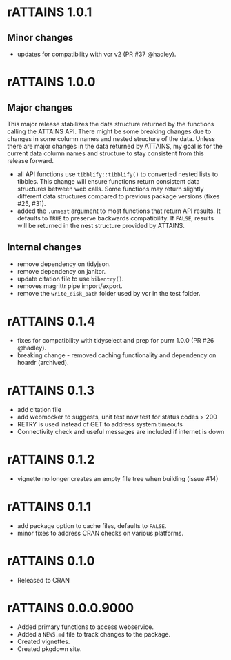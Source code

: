 # rATTAINS 1.0.1

## Minor changes

* updates for compatibility with vcr v2 (PR #37 @hadley).

# rATTAINS 1.0.0

## Major changes

This major release stabilizes the data structure returned by the functions
calling the ATTAINS API. There might be some breaking changes due to changes
in some column names and nested structure of the data. Unless there are major
changes in the data returned by ATTAINS, my goal is for the current data column
names and structure to stay consistent from this release forward.

* all API functions use `tibblify::tibblify()` to converted nested lists to
tibbles. This change will ensure functions return consistent data structures
between web calls. Some functions may return slightly different data structures
compared to previous package versions (fixes #25, #31).
* added the `.unnest` argument to most functions that return API results. It
defaults to `TRUE` to preserve backwards compatibility. If `FALSE`, results will
be returned in the nest structure provided by ATTAINS.

## Internal changes

* remove dependency on tidyjson.
* remove dependency on janitor.
* update citation file to use `bibentry()`.
* removes magrittr pipe import/export.
* remove the `write_disk_path` folder used by vcr in the test folder.


# rATTAINS 0.1.4

* fixes for compatibility with tidyselect and prep for purrr 1.0.0 (PR #26 @hadley).
* breaking change - removed caching functionality and dependency on hoardr (archived).

# rATTAINS 0.1.3

* add citation file
* add webmocker to suggests, unit test now test for status codes > 200
* RETRY is used instead of GET to address system timeouts
* Connectivity check and useful messages are included if internet is down

# rATTAINS 0.1.2

* vignette no longer creates an empty file tree when building (issue  #14)

# rATTAINS 0.1.1

* add package option to cache files, defaults to `FALSE`.
* minor fixes to address CRAN checks on various platforms.

# rATTAINS 0.1.0

* Released to CRAN

# rATTAINS 0.0.0.9000

* Added primary functions to access webservice.
* Added a `NEWS.md` file to track changes to the package.
* Created vignettes.
* Created pkgdown site.

